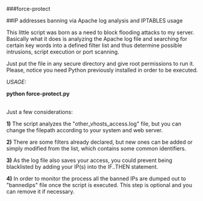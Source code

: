 ###force-protect

##IP addresses banning via Apache log analysis and IPTABLES usage
<br>

This little script was born as a need to block flooding attacks to my server. Basically what it does is analyzing the Apache 
log file and searching for certain key words into a defined filter list and thus determine possible intrusions, script 
execution or port scanning.

Just put the file in any secure directory and give root permissions to run it. Please, notice you need Python previously 
installed in order to be executed.

*USAGE:*

**python force-protect.py**


<br>
Just a few considerations:

**1)** The script analyzes the "other_vhosts_access.log" file, but you can change the filepath according to your system and web 
server.

**2)** There are some filters already declared, but new ones can be added or simply modified from the list, which contains some 
common identifiers.

**3)** As the log file also saves your access, you could prevent being blacklisted by adding your IP(s) into the IF..THEN 
statement.

**4)** In order to monitor the process all the banned IPs are dumped out to "bannedips" file once the script is executed. This 
step is optional and you can remove it if necessary.
